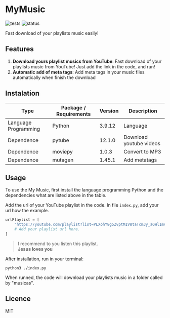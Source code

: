# MyMusic
![tests](https://img.shields.io/badge/Tests-10-red)
![status](https://img.shields.io/badge/Status-stable-green)


Fast download of your playlists music easily!

## Features

1. **Download yours playlist musics from YouTube**: Fast download of your playlists music from YouTube! Just add the link in the code, and run!
2. **Automatic add of meta tags**: Add meta tags in your music files automatically when finish the download

## Instalation
| Type | Package / Requirements | Version | Description |
| --- | -- | -- | -- |
| Language Programming | Python | 3.9.12 | Language |
| Dependence | pytube | 12.1.0 | Download youtube videos |
| Dependence | moviepy | 1.0.3 | Convert to MP3 |
| Dependence | mutagen | 1.45.1 | Add metatags |

## Usage

To use the My Music, first install the language programming Python and the dependencies what are listed above in the table.

Add the url of your YouTube playlist in the code.
In file `index.py`, add your url how the example.

```python
urlPlaylist = [
    "https://youtube.com/playlist?list=PLXohY8g5ZvptMIV8taTcm3y_aGWl1mHCq",
    # Add your playlist url here.
]

```

> I recommend to you listen this playlist.<br>**Jesus loves you**

After installation, run in your terminal:

```shell
python3 ./index.py
```

When runned, the code will download your playlists music in a folder called by "musicas".


## Licence

MIT